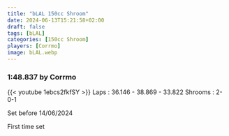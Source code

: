 ```yaml
---
title: "bLAL 150cc Shroom"
date: 2024-06-13T15:21:58+02:00
draft: false
tags: [bLAL]
categories: [150cc Shroom]
players: [Corrmo]
image: bLAL.webp
---
```

### 1:48.837 by Corrmo

{{< youtube 1ebcs2fkfSY >}}
Laps : 36.146 - 38.869 - 33.822
Shrooms : 2-0-1

Set before 14/06/2024

First time set